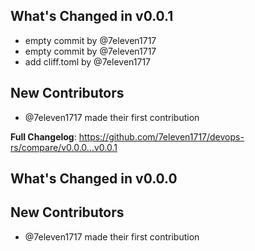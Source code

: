 ## What's Changed in v0.0.1
* empty commit by @7eleven1717
* empty commit by @7eleven1717
* add cliff.toml by @7eleven1717

## New Contributors
* @7eleven1717 made their first contribution

**Full Changelog**: https://github.com/7eleven1717/devops-rs/compare/v0.0.0...v0.0.1

## What's Changed in v0.0.0

## New Contributors
* @7eleven1717 made their first contribution

<!-- generated by git-cliff -->
